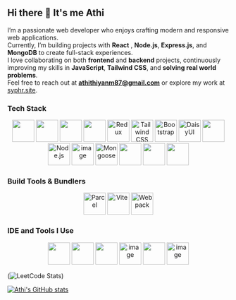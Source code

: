 ## Hi there 👋 It's me Athi

I’m a passionate web developer who enjoys crafting modern and responsive web applications.  
Currently, I’m building projects with **React** , **Node.js**, **Express.js**, and **MongoDB** to create full-stack experiences.  
I love collaborating on both **frontend** and **backend** projects, continuously improving my skills in **JavaScript**, **Tailwind CSS**, and **solving real world problems**.  
Feel free to reach out at **[athithiyanm87@gmail.com](mailto:athithiyanm87@gmail.com)** or explore my work at [syphr.site](https://www.syphr.site/).


### Tech Stack
<div align="center">
  <!-- HTML -->
  <img height="50" width="50" src="https://img.icons8.com/color/48/000000/html-5.png" />
  <!-- CSS -->
  <img height="50" width="50" src="https://img.icons8.com/color/48/000000/css3.png" />
  <!-- JavaScript -->
  <img height="50" width="50" src="https://img.icons8.com/color/48/000000/javascript.png"/>
  <!-- React -->
  <img height="50" width="50" src="https://img.icons8.com/color/48/000000/react-native.png"/>
  <!-- Redux -->
  <img width="50" height="50" alt="Redux" src="https://github.com/user-attachments/assets/9fbd2c4e-8fbf-4ef2-8759-d740c0c4cdcd" />
  <!-- Tailwind CSS -->
  <img width="50" height="50" alt="Tailwind CSS" src="https://github.com/user-attachments/assets/bd69be61-0cf0-487a-9266-458e02e2bbc3" />
  <!-- Bootstrap -->
  <img width="50" height="50" alt="Bootstrap" src="https://github.com/user-attachments/assets/91f41939-3102-485b-b421-a458868fce65" />
  <!-- DaisyUI -->
  <img width="50" height="50" alt="DaisyUI" src="https://img.daisyui.com/images/daisyui/wallpaper-black.png" /> 
  <!-- Firebase -->
  <img height="50" width="50" src="https://img.icons8.com/color/48/000000/google-firebase-console.png"/>
  <!-- Node.js -->
  <img width="50" height="50" alt="Node.js" src="https://img.icons8.com/color/48/000000/nodejs.png" />
  <!-- Express.js -->
  <img width="50" height="50" alt="image" src="https://github.com/user-attachments/assets/dce7711e-2d78-429e-b2c5-7cfc0e94617f" />
  <!-- Mongoose -->
  <img width="50" height="50" alt="Mongoose" src="https://mongoosejs.com/docs/images/mongoose5_62x30_transparent.png" />
  <!-- MongoDB -->
  <img height="50" width="50" src="https://img.icons8.com/color/48/000000/mongodb.png"/>
  <!-- C++ -->
  <img height="50" width="50" src="https://img.icons8.com/color/48/000000/c-plus-plus-logo.png" />
  <!-- Java -->
  <img height="50" width="50" src="https://img.icons8.com/color/48/000000/java-coffee-cup-logo.png" />
</div>

### Build Tools & Bundlers
 <div align="center">
  <!-- Parcel -->
  <img width="50" height="50" alt="Parcel" src="https://parceljs.org/avatar.844b34b7.avif"/>
  <!-- Vite -->
  <img width="50" height="50" alt="Vite" src="https://vitejs.dev/logo.svg" />
  <!-- Webpack -->
  <img width="50" height="50" alt="Webpack" src="https://raw.githubusercontent.com/webpack/media/master/logo/icon-square-big.png" />
</div>

### IDE and Tools I Use
<div align = "center">
  <img height="50" width="50" src="https://img.icons8.com/color/48/000000/visual-studio-code-2019.png"/> 
  <img height="50" width="50" src="https://img.icons8.com/color/50/000000/git.png"/> 
  <img height="50" src="https://img.icons8.com/officel/480/null/java-eclipse.png"/>  
  <img width="50" height="50" alt="image" src="https://github.com/user-attachments/assets/4311712d-d77f-40b8-b386-55dc1c9c92d8" /> 
  <img height="50" width="50" src="https://img.icons8.com/color/48/000000/pycharm.png"/> 
  <img width="50" height="50" alt="image" src="https://github.com/user-attachments/assets/980c1ace-f94b-489f-ab07-984f1a040a84" />
</div>


(![LeetCode Stats](https://leetcard.jacoblin.cool/Athithiyan_M?theme=dark&font=Noto%20Sans%20Old%20Italic&ext=heatmap))

[![Athi's GitHub stats](https://github-readme-stats.vercel.app/api?username=Athi-m-dev)](https://github.com/Athi-m-dev/github-readme-stats)

